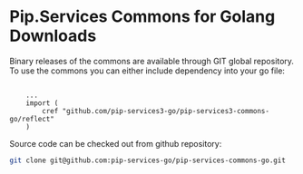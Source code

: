 # Pip.Services Commons for Golang Downloads

Binary releases of the commons are available through GIT global repository. 
To use the commons you can either include dependency into your go file:

```golang

    ...
    import (
        cref "github.com/pip-services3-go/pip-services3-commons-go/reflect"
    )

``` 

Source code can be checked out from github repository:

```bash
git clone git@github.com:pip-services-go/pip-services-commons-go.git
```
